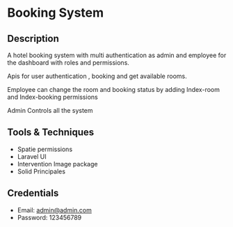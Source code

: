 # Booking System
## Description
A hotel booking system with multi authentication as admin and employee for the dashboard with roles and permissions.

Apis for user authentication , booking and get available rooms.

Employee can change the room and booking status by adding Index-room and Index-booking permissions

Admin Controls all the system

## Tools & Techniques
- Spatie permissions
- Laravel UI
- Intervention Image package
- Solid Principales

## Credentials
- Email: admin@admin.com
- Password: 123456789

